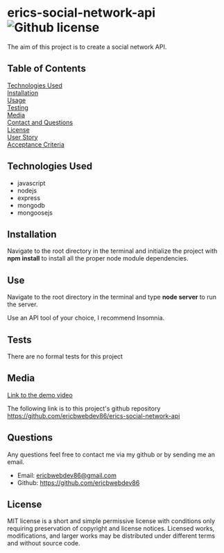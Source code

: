 # erics-social-network-api  ![Github license](https://img.shields.io/badge/license-MIT-green.svg)

The aim of this project is to create a social network API.

## Table of Contents
[Technologies Used](#technologies-used) <br>
[Installation](#installation) <br>
[Usage](#use) <br>
[Testing](#tests) <br>
[Media](#media) <br>
[Contact and Questions](#questions) <br>
[License](#license) <br>
[User Story](#user-story) <br>
[Acceptance Criteria](#acceptance-criteria) <br>
  

## Technologies Used
* javascript
* nodejs
* express
* mongodb
* mongoosejs



## Installation
Navigate to the root directory in the terminal and initialize the project with **npm install** to install all the proper node module dependencies.



## Use
Navigate to the root directory in the terminal and type **node server** to run the server.

Use an API tool of your choice, I recommend Insomnia.

## Tests
There are no formal tests for this project

## Media
[Link to the demo video](https://youtu.be/HvscNz_2D-4)

The following link is to this project's github repository
https://github.com/ericbwebdev86/erics-social-network-api


## Questions
Any questions feel free to contact me via my github or by sending me an email. <br/>
* Email: ericbwebdev86@gmail.com   
* Github: https://github.com/ericbwebdev86


## License
MIT license is a short and simple permissive license with conditions only requiring preservation of copyright and license notices. Licensed works, modifications, and larger works may be distributed under different terms and without source code.
